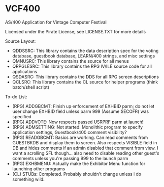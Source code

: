 # VCF400
 AS/400 Application for Vintage Computer Festival

 Licensed under the Pirate License, see LICENSE.TXT for more details

Source Layout:

* QDDSSRC: 	This library contains the data description spec for the voting database, guestbook database, LEARN/400 strings, and misc settings
* QMNUSRC:	This library contains the source for all menus
* QRPGLESRC:	This library contains the RPG IV/ILE source code for all applications
* QSDASRC:	This library contains the DDS for all RPG screen descriptions
* QCLSRC:       This library contains the CL source for helper programs (think batch/shell script)


To-do List:

* (RPG) ADDGBCMT: Finish up enforcement of EXHBID parm; do not let user change EXHBID field unless parm 999 (Assume SECOFR) was specified
* (RPG) ADDVOTE: Now respects passed USRPRF parm at launch!
* (RPG) ADMSETTING: Not started. Monolithic program to specify application settings, Guestbook/400 comment visibility?
* (RPG) READGBCMT: Basics are working. Can read comments from GUESTBKDB and display them to screen. Also respects VISIBLE field in DB and hides comments if an admin disabled that comment from view. I want a scrolling SFL though... also need to disable reading other guest's comments unless you're passing 999 to the launch parm
* (RPG) EXHBMENU: Actually make the Exhibitor Menu function for launching other programs
* (CL) STUBs: Completed. Probably shouldn't change unless I do something wild.
